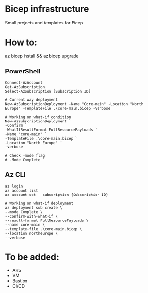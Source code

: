 # Bicep infrastructure
Small projects and templates for Bicep

# How to:
az bicep install && az bicep upgrade

## PowerShell
```
Connect-AzAccount
Get-AzSubscription
Select-AzSubscription [Subscription ID]

# Current way deployment
New-AzSubscriptionDeployment -Name "Core-main" -Location "North Europe" -TemplateFile .\core-main.bicep -Verbose

# Working on what-if condition
New-AzSubscriptionDeployment `
-Confirm `
-WhatIfResultFormat FullResourcePayloads `
-Name "core-main" `
-TemplateFile .\core-main.bicep `
-Location "North Europe" `
-Verbose

# Check -mode flag
# -Mode Complete `
```

## Az CLI
```
az login
az account list
az account set --subscription {Subscription ID}

# Working on what-if deployment
az deployment sub create \
--mode Complete \
--confirm-with-what-if \
--result-format FullResourcePayloads \
--name core-main \
--template-file .\core-main.bicep \
--location northeurope \
--verbose

```

# To be added:
- AKS
- VM
- Bastion
- CI/CD
